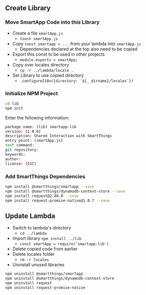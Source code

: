 ## Create Library

### Move SmartApp Code into this Library
* Create a file `smartApp.js`
    * `touch smartApp.js`
* Copy `const smartapp = ...` from your lambda into `smartApp.js`
    * Dependencies declared at the top also need to be copied
* Export this const to be used in other projects
  * `module.exports = smartApp;`
* Copy over locales directory
  * `cp -r ../lambda/locale .`
* Set Library to use copied directory
  * ``.configureI18n({directory: `${__dirname}/locales`})``
 
### Initialize NPM Project
```bash
cd lib
npm init
```

Enter the following information:
```bash
package name: (lib) smartapp-lib
version: (1.0.0) 
description: Shared Interaction with SmartThings
entry point: (smartApp.js) 
test command: 
git repository: 
keywords: 
author: 
license: (ISC)
```

### Add SmartThings Dependencies
```bash
npm install @smartthings/smartapp --save
npm install @smartthings/dynamodb-context-store --save
npm install request@2.88.0 --save
npm install request-promise-native@1.0.7 --save
```

## Update Lambda
* Switch to lambda's directory
    * `cd ../lambda`
* Import library `npm install ../lib`
    * `const smartApp = require('smartapp-lib')`
* Delete copied code from earlier
* Delete locales folder
    * `rm -r locales`
* Uninstall unused libraries
```bash
npm uninstall @smartthings/smartapp
npm uninstall @smartthings/dynamodb-context-store
npm uninstall request
npm uninstall request-promise-native
```
